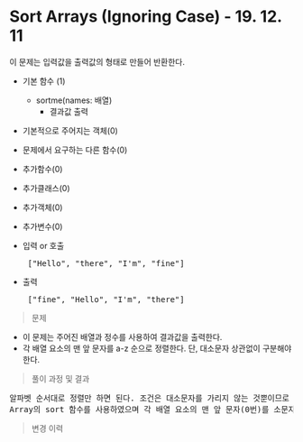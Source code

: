 # Sort Arrays (Ignoring Case) - 19. 12. 11

이 문제는 입력값을 출력값의 형태로 만들어 반환한다.

- 기본 함수 (1)
  - sortme(names: 배열)
    - 결과값 출력
- 기본적으로 주어지는 객체(0)
- 문제에서 요구하는 다른 함수(0)
- 추가함수(0)
- 추가클래스(0)
- 추가객체(0)
- 추가변수(0)

- 입력 or 호출
  <pre> ["Hello", "there", "I'm", "fine"] </pre>
 
- 출력
  <pre> ["fine", "Hello", "I'm", "there"] </pre>

> 문제
  - 이 문제는 주어진 배열과 정수를 사용하여 결과값을 출력한다.
  - 각 배열 요소의 맨 앞 문자를 a-z 순으로 정렬한다. 단, 대소문자 상관없이 구분해야한다.

> 풀이 과정 및 결과
<pre>
알파벳 순서대로 정렬만 하면 된다. 조건은 대소문자를 가리지 않는 것뿐이므로 각 배열 요소의 맨 앞 문자를 기준으로 정렬하였다.
Array의 sort 함수를 사용하였으며 각 배열 요소의 맨 앞 문자(0번)를 소문자화한 후 비교만 하면 된다.
</pre>

>변경 이력

